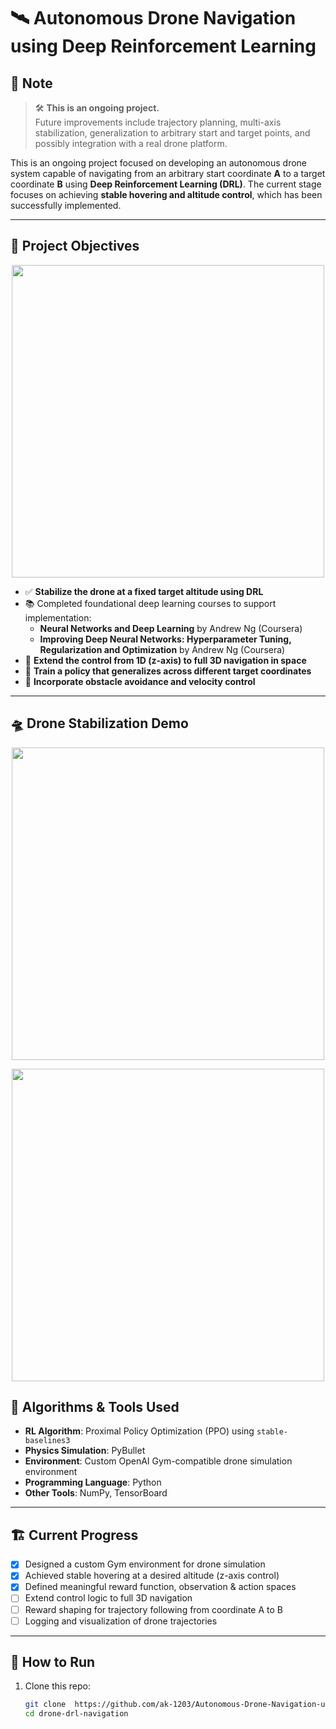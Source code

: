 # 🛰️ Autonomous Drone Navigation using Deep Reinforcement Learning

## 📌 Note

> 🛠️ **This is an ongoing project.**  
> Future improvements include trajectory planning, multi-axis stabilization, generalization to arbitrary start and target points, and possibly integration with a real drone platform.

This is an ongoing project focused on developing an autonomous drone system capable of navigating from an arbitrary start coordinate **A** to a target coordinate **B** using **Deep Reinforcement Learning (DRL)**. The current stage focuses on achieving **stable hovering and altitude control**, which has been successfully implemented.

---


## 📌 Project Objectives  

<p align="center">
  <img src="Autonomous-Drone-Navigation-using-DRL/gifs_graphs/intro.gif" width="500"/>
</p>  

- ✅ **Stabilize the drone at a fixed target altitude using DRL**
- 📚 Completed foundational deep learning courses to support implementation:
  - **Neural Networks and Deep Learning** by Andrew Ng (Coursera)
  - **Improving Deep Neural Networks: Hyperparameter Tuning, Regularization and Optimization** by Andrew Ng (Coursera)
- 🚧 **Extend the control from 1D (z-axis) to full 3D navigation in space**
- 🚧 **Train a policy that generalizes across different target coordinates**
- 🚧 **Incorporate obstacle avoidance and velocity control**

---
## 🛸 Drone Stabilization Demo

<p align="center">
  <img src="Autonomous-Drone-Navigation-using-DRL/gifs_graphs/trained1.gif" width="500"/>
</p>

<p align="center">
  <img src="Autonomous-Drone-Navigation-using-DRL/gifs_graphs/hover-graph.png" width="500" />
</p>

## 🧠 Algorithms & Tools Used

- **RL Algorithm**: Proximal Policy Optimization (PPO) using `stable-baselines3`
- **Physics Simulation**: PyBullet
- **Environment**: Custom OpenAI Gym-compatible drone simulation environment
- **Programming Language**: Python
- **Other Tools**: NumPy, TensorBoard

---

## 🏗️ Current Progress

- [x] Designed a custom Gym environment for drone simulation  
- [x] Achieved stable hovering at a desired altitude (z-axis control)  
- [x] Defined meaningful reward function, observation & action spaces  
- [ ] Extend control logic to full 3D navigation  
- [ ] Reward shaping for trajectory following from coordinate A to B  
- [ ] Logging and visualization of drone trajectories  

---


## 🚀 How to Run

1. Clone this repo:
   ```bash
   git clone  https://github.com/ak-1203/Autonomous-Drone-Navigation-using-DRL
   cd drone-drl-navigation


